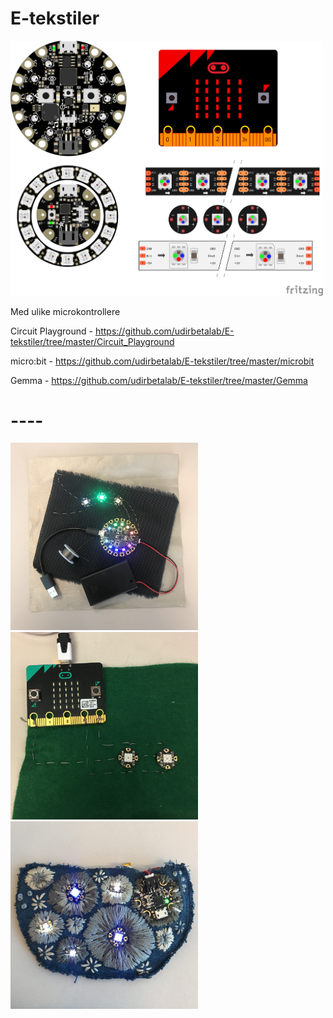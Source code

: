 # E-tekstiler

<img src="https://github.com/udirbetalab/E-tekstiler/blob/master/filer/Cplay_microbit_gemma_neopixels_bb.png" width="500"><br>

Med ulike microkontrollere

Circuit Playground - https://github.com/udirbetalab/E-tekstiler/tree/master/Circuit_Playground

micro:bit - https://github.com/udirbetalab/E-tekstiler/tree/master/microbit

Gemma - https://github.com/udirbetalab/E-tekstiler/tree/master/Gemma

# ----
<img src="https://github.com/udirbetalab/E-tekstiler/blob/master/Circuit_Playground/circuit_playground_3_neopixel.jpg" width="300"><img src="https://github.com/udirbetalab/E-tekstiler/blob/master/microbit/microbit_2neopixel_.JPG" width="300"><img src="https://github.com/udirbetalab/E-tekstiler/blob/master/Gemma/fullsizeoutput_869b.jpeg" width="300"> 
